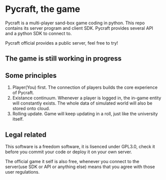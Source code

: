 # Pycraft, the game

Pycraft is a multi-player sand-box game coding in python.
This repo contains its server program and client SDK.
Pycraft provides several API and a python SDK to connect to. 

Pycraft official provides a public server, feel free to try!

## The game is still working in progress

## Some principles

1. Player(You) first. The connection of players builds the core experience of Pycraft.
2. Existance continuum. Whenever a player is logged in, the in-game entity will constantly exists. The whole data of simulated world will also be stored onto cloud.
3. Rolling update. Game will keep updating in a roll, just like the university itself.

## Legal related

This software is a freedom software, it is lisenced under GPL3.0, check it before you commit your code or deploy it on your own server.

The official game it self is also free, whenever you connect to the server(use SDK or API or anything else) means that you agree with those user regulations. 
